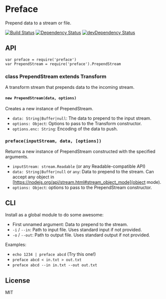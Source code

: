 # Preface

Prepend data to a stream or file.

[![Build Status](https://travis-ci.org/seangenabe/preface.svg?branch=master)](https://travis-ci.org/seangenabe/preface)
[![Dependency Status](https://david-dm.org/seangenabe/preface.svg)](https://david-dm.org/seangenabe/preface)
[![devDependency Status](https://david-dm.org/seangenabe/preface/dev-status.svg)](https://david-dm.org/seangenabe/preface#info=devDependencies)

## API

    var preface = require('preface')
    var PrependStream = require('preface').PrependStream

### class PrependStream extends Transform

A transform stream that prepends data to the incoming stream.

#### `new PrependStream(data, options)`

Creates a new instance of PrependStream.

* `data: String|Buffer|null`: The data to prepend to the input stream.
* `options: Object`: Options to pass to the Transform constructor.
* `options.enc: String`: Encoding of the data to push.

### `preface(inputStream, data, [options])`

Returns a new instance of PrependStream constructed with the specified
arguments.

* `inputStream: stream.Readable` (or any Readable-compatible API)
* `data: String|Buffer|null` or `any`: Data to prepend to the stream. Can accept any object in [https://nodejs.org/api/stream.html#stream_object_mode](object mode).
* `options: Object`: options to pass to the PrependStream constructor.

## CLI

Install as a global module to do some awesome:

* First unnamed argument: Data to prepend to the stream.
* `-i` / `--in`: Path to input file. Uses standard input if not provided.
* `-o` / `--out`: Path to output file. Uses standard output if not provided.

Examples:

* `echo 1234 | preface abcd` (Try this one!)
* `preface abcd < in.txt > out.txt`
* `preface abcd --in in.txt --out out.txt`

## License

MIT
